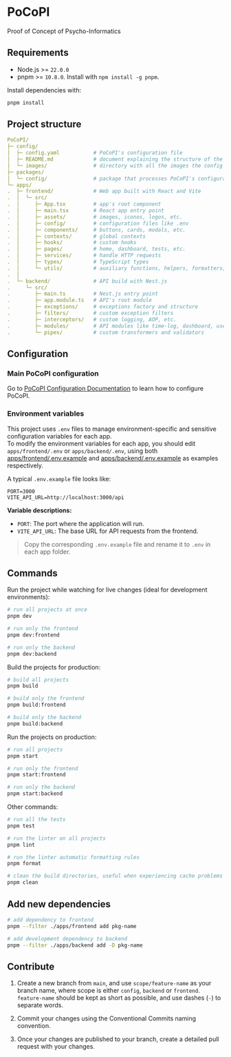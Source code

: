 # PoCoPI

Proof of Concept of Psycho-Informatics

## Requirements

- Node.js >= `22.0.0`
- pnpm >= `10.8.0`. Install with `npm install -g pnpm`.

Install dependencies with:

```bash
pnpm install
```

## Project structure

```yaml
PoCoPI/
├─ config/
│  ├─ config.yaml           # PoCoPI's configuration file
│  ├─ README.md             # document explaining the structure of the config file
│  └─ images/               # directory with all the images the config references
├─ packages/
│  └─ config/               # package that processes PoCoPI's configuration files
└─ apps/
.  ├─ frontend/             # Web app built with React and Vite
.  │  └─ src/
.  │     ├─ App.tsx         # app's root component
.  │     ├─ main.tsx        # React app entry point
.  │     ├─ assets/         # images, iconos, logos, etc.
.  │     ├─ config/         # configuration files like .env
.  │     ├─ components/     # buttons, cards, modals, etc.
.  │     ├─ contexts/       # global contexts
.  │     ├─ hooks/          # custom hooks
.  │     ├─ pages/          # home, dashboard, tests, etc.
.  │     ├─ services/       # handle HTTP requests
.  │     ├─ types/          # TypeScript types
.  │     └─ utils/          # auxiliary functions, helpers, formatters, etc.
.  │
.  └─ backend/              # API build with Nest.js
.     └─ src/
.        ├─ main.ts         # Nest.js entry point
.        ├─ app.module.ts   # API's root module
.        ├─ exceptions/     # exceptions factory and structure
.        ├─ filters/        # custom exception filters
.        ├─ interceptors/   # custom logging, AOP, etc.
.        ├─ modules/        # API modules like time-log, dashboard, users, etc.
.        └─ pipes/          # custom transformers and validators
```

## Configuration

### Main PoCoPI configuration

Go to [PoCoPI Configuration Documentation](config/README.md) to learn how to configure PoCoPI.

### Environment variables

This project uses `.env` files to manage environment-specific and sensitive configuration variables for each app.  
To modify the environment variables for each app, you should edit `apps/frontend/.env` or `apps/backend/.env`, using both [apps/frontend/.env.example](apps/frontend/.env.example) and [apps/backend/.env.example](apps/backend/.env.example) as examples respectively.

A typical `.env.example` file looks like:

```env
PORT=3000
VITE_API_URL=http://localhost:3000/api
```
**Variable descriptions:**
- `PORT`: The port where the application will run.
- `VITE_API_URL`: The base URL for API requests from the frontend.

> Copy the corresponding `.env.example` file and rename it to `.env` in each app folder.  
## Commands

Run the project while watching for live changes (ideal for development environments):

```bash
# run all projects at once
pnpm dev

# run only the frontend
pnpm dev:frontend

# run only the backend
pnpm dev:backend
```

Build the projects for production:

```bash
# build all projects
pnpm build

# build only the frontend
pnpm build:frontend

# build only the backend
pnpm build:backend
```

Run the projects on production:

```bash
# run all projects
pnpm start

# run only the frontend
pnpm start:frontend

# run only the backend
pnpm start:backend
```

Other commands:

```bash
# run all the tests
pnpm test

# run the linter on all projects
pnpm lint

# run the linter automatic formatting rules
pnpm format

# clean the build directories, useful when experiencing cache problems
pnpm clean
```

## Add new dependencies

```bash
# add dependency to frontend
pnpm --filter ./apps/frontend add pkg-name

# add development dependency to backend
pnpm --filter ./apps/backend add -D pkg-name
```

## Contribute

1. Create a new branch from `main`, and use `scope/feature-name` as your branch name, where scope is either `config`,
   `backend` or `frontend`. `feature-name` should be kept as short as possible, and use dashes (`-`) to separate words.

2. Commit your changes using the Conventional Commits naming convention.

3. Once your changes are published to your branch, create a detailed pull request with your changes.


